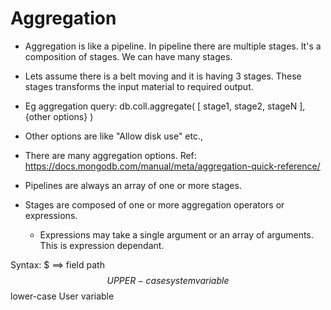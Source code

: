 # Aggregation

- Aggregation is like a pipeline. In pipeline there are multiple stages. It's a composition of stages. We can have many stages.
- Lets assume there is a belt moving and it is having 3 stages. These stages transforms the input material to required output.
- Eg aggregation query: db.coll.aggregate( [ stage1, stage2, stageN ], {other options} )

- Other options are like "Allow disk use" etc.,
- There are many aggregation options. Ref: https://docs.mongodb.com/manual/meta/aggregation-quick-reference/

- Pipelines are always an array of one or more stages.
- Stages are composed of one or more aggregation operators or expressions.
    - Expressions may take a single argument or an array of arguments. This is expression dependant.

Syntax:
$ ==> field path  
$$UPPER-case system variable  
$$lower-case User variable  
